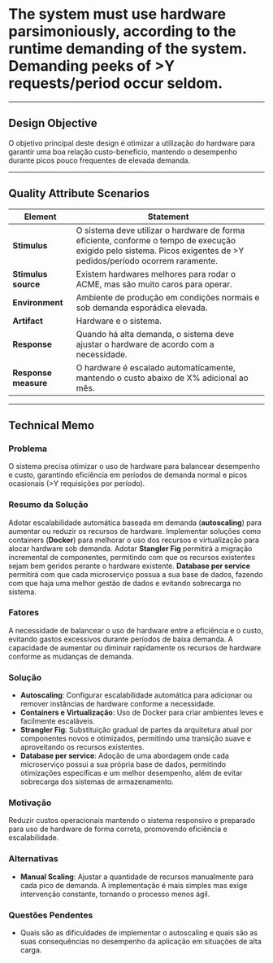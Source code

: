 # The system must use hardware parsimoniously, according to the runtime demanding of the system. Demanding peeks of >Y requests/period occur seldom.

---

## Design Objective

O objetivo principal deste design é otimizar a utilização do hardware para garantir uma boa relação custo-benefício, mantendo o desempenho durante picos pouco frequentes de elevada demanda.

---

## Quality Attribute Scenarios

| **Element**          | **Statement**                                                                                                                                                      |
|----------------------|--------------------------------------------------------------------------------------------------------------------------------------------------------------------|
| **Stimulus**         | O sistema deve utilizar o hardware de forma eficiente, conforme o tempo de execução exigido pelo sistema. Picos exigentes de >Y pedidos/período ocorrem raramente. |
| **Stimulus source**  | Existem hardwares melhores para rodar o ACME, mas são muito caros para operar.<br/>                                                                                |
| **Environment**      | Ambiente de produção em condições normais e sob demanda esporádica elevada.                                                                                        |
| **Artifact**         | Hardware e o sistema.                                                                                                                                              |
| **Response**         | Quando há alta demanda, o sistema deve ajustar o hardware de acordo com a necessidade.                                                                             |
| **Response measure** | O hardware é escalado automaticamente, mantendo o custo abaixo de X% adicional ao mês.                                                                             |

---

## Technical Memo

### Problema
O sistema precisa otimizar o uso de hardware para balancear desempenho e custo, garantindo eficiência em períodos de demanda normal e picos ocasionais (>Y requisições por período).

### Resumo da Solução
Adotar escalabilidade automática baseada em demanda (**autoscaling**) para aumentar ou reduzir os recursos de hardware. Implementar soluções como containers (**Docker**) para melhorar o uso dos recursos e virtualização para alocar hardware sob demanda. Adotar **Stangler Fig** permitirá a migração incremental de componentes, permitindo com que os recursos existentes sejam bem geridos perante o hardware existente. **Database per service** permitirá com que cada microserviço possua a sua base de dados, fazendo com que haja uma melhor gestão de dados e evitando sobrecarga no sistema.

### Fatores
A necessidade de balancear o uso de hardware entre a eficiência e o custo, evitando gastos excessivos durante períodos de baixa demanda. A capacidade de aumentar ou diminuir rapidamente os recursos de hardware conforme as mudanças de demanda.

 
### Solução
- **Autoscaling**: Configurar escalabilidade automática para adicionar ou remover instâncias de hardware conforme a necessidade.
- **Containers e Virtualização**: Uso de Docker para criar ambientes leves e facilmente escaláveis.
- **Strangler Fig**: Substituição gradual de partes da arquitetura atual por componentes novos e otimizados, permitindo uma transição suave e aproveitando os recursos existentes.
- **Database per service**: Adoção de uma abordagem onde cada microserviço possui a sua própria base de dados, permitindo otimizações específicas e um melhor desempenho, além de evitar sobrecarga dos sistemas de armazenamento.

### Motivação
Reduzir custos operacionais mantendo o sistema responsivo e preparado para uso de hardware de forma correta, promovendo eficiência e escalabilidade.

### Alternativas
- **Manual Scaling**: Ajustar a quantidade de recursos manualmente para cada pico de demanda. A implementação é mais simples mas exige intervenção constante, tornando o processo menos ágil.
### Questões Pendentes
- Quais são as dificuldades de implementar o autoscaling e quais são as suas consequências no desempenho da aplicação em situações de alta carga.